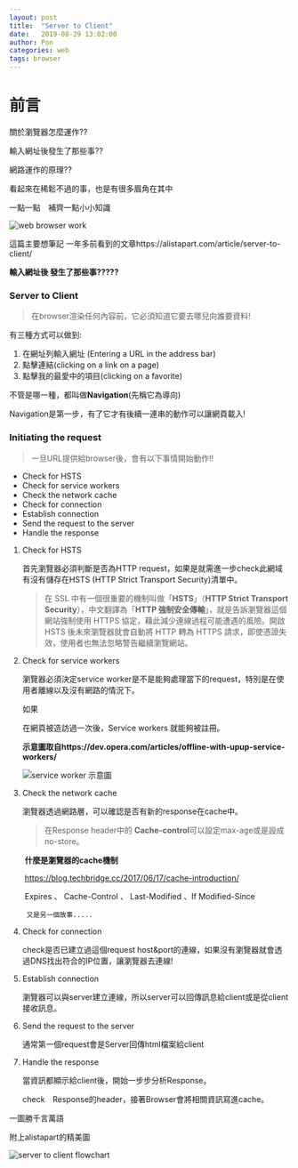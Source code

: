 ```yaml
---
layout: post
title:  "Server to Client"
date:   2019-08-29 13:02:00
author: Pon
categories: web
tags: browser
---
```

# 前言

關於瀏覽器怎麼運作??

輸入網址後發生了那些事??

網路運作的原理??

看起來在稀鬆不過的事，也是有很多眉角在其中

一點一點　補齊一點小小知識

![web browser work](https://imgur.com/NlpWPOl.jpg)

這篇主要想筆記 一年多前看到的文章https://alistapart.com/article/server-to-client/

**輸入網址後 發生了那些事?????**



### Server to Client

>  在browser渲染任何內容前，它必須知道它要去哪兒向誰要資料!

有三種方式可以做到:

1. 在網址列輸入網址 (Entering a URL in the address bar)
2. 點擊連結(clicking on a link on a page)
3. 點擊我的最愛中的項目(clicking on a favorite)

不管是哪一種，都叫做**Navigation**(先稱它為導向)

Navigation是第一步，有了它才有後續一連串的動作可以讓網頁載入!

### Initiating the request

> 一旦URL提供給browser後，會有以下事情開始動作!!

- Check for HSTS
- Check for service workers
- Check the network cache
- Check for connection 
- Establish connection
- Send the request to the server
- Handle the response



1. Check for HSTS

   首先瀏覽器必須判斷是否為HTTP request，如果是就需進一步check此網域有沒有儲存在HSTS (HTTP Strict Transport Security)清單中。

   > 在 SSL 中有一個很重要的機制叫做「**HSTS**」（**HTTP Strict Transport Security**），中文翻譯為「**HTTP 強制安全傳輸**」，就是告訴瀏覽器這個網站強制使用 HTTPS 協定，藉此減少連線過程可能遭遇的風險。開啟 HSTS 後未來瀏覽器就會自動將 HTTP 轉為 HTTPS 請求，即使憑證失效，使用者也無法忽略警告繼續瀏覽網站。

2. Check for service workers

   瀏覽器必須決定service worker是不是能夠處理當下的request，特別是在使用者離線以及沒有網路的情況下。

   如果

   在網頁被造訪過一次後，Service workers 就能夠被註冊。

   **示意圖取自https://dev.opera.com/articles/offline-with-upup-service-workers/**

   ![service worker 示意圖](https://imgur.com/PhUlDRX.gif)

3. Check the network cache

   瀏覽器透過網路層，可以確認是否有新的response在cache中。

   > 在Response header中的 **Cache-control**可以設定max-age或是設成no-store。

   ​	**什麼是瀏覽器的cache機制**

   ​	https://blog.techbridge.cc/2017/06/17/cache-introduction/

   ​	Expires 、 Cache-Control 、 Last-Modified 、If Modified-Since

    	又是另一個故事.....

   

4. Check for connection

   check是否已建立過這個request host&port的連線，如果沒有瀏覽器就會透過DNS找出符合的IP位置，讓瀏覽器去連線!

   

5. Establish connection

   瀏覽器可以與server建立連線，所以server可以回傳訊息給client或是從client接收訊息。

   

6. Send the request to the server

   通常第一個request會是Server回傳html檔案給client

   

7. Handle the response

   當資訊都顯示給client後，開始一步步分析Response。

   check　Response的header，接著Browser會將相關資訊寫進cache。

   

一圖勝千言萬語

附上alistapart的精美圖

![server to client flowchart](https://imgur.com/yWQGGfO.jpg)
